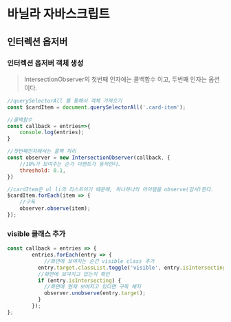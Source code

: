 # 바닐라 자바스크립트


## 인터렉션 옵저버

### 인터렉션 옵저버 객체 생성
> IntersectionObserver의 첫번째 인자에는 콜백함수 이고, 두번째 인자는 옵션이다.
```javascript
//querySelectorAll 를 통해서 객체 가져오기
const $cardItem = document.querySelectorAll('.card-item');

//콜백함수
const callback = entries=>{
    console.log(entries);
}

//첫번째인자에서는 콜백 처리
const observer = new IntersectionObserver(callback, {
    //10%가 보여주는 순가 이벤트가 동작한다.
    threshold: 0.1,
})

//cardItem은 ul li의 리스트이기 때문에, 하나하나의 아이템을 observe(감시)한다.
$cardItem.forEach(item => {
    //구독
    observer.observe(item);
});
```

### visible 클래스 추가
>
```javascript
const callback = entries => {
        entries.forEach(entry => {
            //화면에 보여지는 순간 visible class 추가
          entry.target.classList.toggle('visible', entry.isIntersecting);
          //화면에 보여지고 있는지 확인
          if (entry.isIntersecting) {
            //화면에 현재 보여지고 있다면 구독 해지
            observer.unobserve(entry.target);
          }
        });
};
```